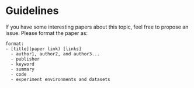# Guidelines


If you have some interesting papers about this topic, feel free to propose an issue. Please format the paper as:

```
format:
- [title](paper link) [links]
  - author1, author2, and author3...
  - publisher
  - keyword
  - summary
  - code
  - experiment environments and datasets
```